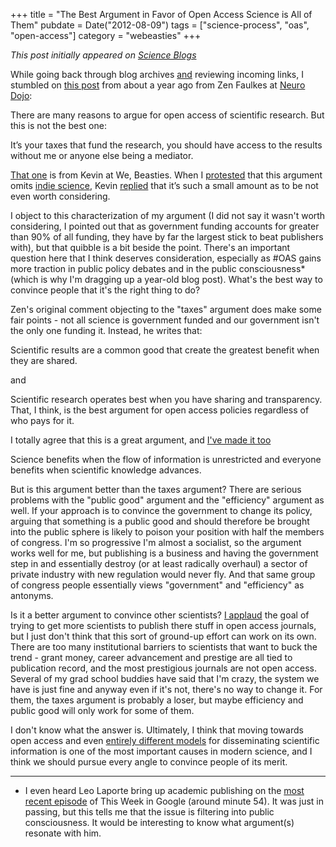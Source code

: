 +++
title = "The Best Argument in Favor of Open Access Science is All of Them"
pubdate = Date("2012-08-09")
tags = ["science-process", "oas", "open-access"]
category = "webeasties"
+++

_This post initially appeared on [Science Blogs](http://scienceblogs.com/webeasties)_

While going back through blog archives [and](http://neurodojo.blogspot.com/2011/06/open-access-and-taxes.html?showComment=1308753104679#c8058223782025394800) reviewing incoming links, I stumbled on [this post](http://neurodojo.blogspot.com/2011/06/open-access-and-taxes.html) from about a year ago from Zen Faulkes at [Neuro Dojo](http://neurodojo.blogspot.com/):

There are many reasons to argue for open access of scientific research. But this is not the best one:

It’s your taxes that fund the research, you should have access to the results without me or anyone else being a mediator.

[That one](http://scienceblogs.com/webeasties/2011/06/science_publishers_dont_care_a.php) is from Kevin at We, Beasties. When I [protested](http://scienceblogs.com/webeasties/2011/06/science_publishers_dont_care_a.php#comment-4188045) that this argument omits [indie science](http://neurodojo.blogspot.com/2010/12/indie-spirit.html), Kevin [replied](http://scienceblogs.com/webeasties/2011/06/science_publishers_dont_care_a.php#comment-4188268) that it’s such a small amount as to be not even worth considering.

I object to this characterization of my argument (I did not say it wasn't worth considering, I pointed out that as government funding accounts for greater than 90% of all funding, they have by far the largest stick to beat publishers with), but that quibble is a bit beside the point. There's an important question here that I think deserves consideration, especially as #OAS gains more traction in public policy debates and in the public consciousness* (which is why I'm dragging up a year-old blog post). What's the best way to convince people that it's the right thing to do?

Zen's original comment objecting to the "taxes" argument does make some fair points - not all science is government funded and our government isn't the only one funding it. Instead, he writes that:

Scientific results are a common good that create the greatest benefit when they are shared.

and

Scientific research operates best when you have sharing and transparency. That, I think, is the best argument for open access policies regardless of who pays for it.

I totally agree that this is a great argument, and [I've made it too](http://scienceblogs.com/webeasties/2012/02/21/the-future-of-science-pub/)

Science benefits when the flow of information is unrestricted and everyone benefits when scientific knowledge advances.

But is this argument better than the taxes argument? There are serious problems with the "public good" argument and the "efficiency" argument as well. If your approach is to convince the government to change its policy, arguing that something is a public good and should therefore be brought into the public sphere is likely to poison your position with half the members of congress. I'm so progressive I'm almost a socialist, so the argument works well for me, but publishing is a business and having the government step in and essentially destroy (or at least radically overhaul) a sector of private industry with new regulation would never fly. And that same group of congress people essentially views "government" and "efficiency" as antonyms.

Is it a better argument to convince other scientists? [I applaud](http://scienceblogs.com/webeasties/2012/04/24/harvard-libraries-join-the-fig/) the goal of trying to get more scientists to publish there stuff in open access journals, but I just don't think that this sort of ground-up effort can work on its own. There are too many institutional barriers to scientists that want to buck the trend - grant money, career advancement and prestige are all tied to publication record, and the most prestigious journals are not open access. Several of my grad school buddies have said that I'm crazy, the system we have is just fine and anyway even if it's not, there's no way to change it. For them, the taxes argument is probably a loser, but maybe efficiency and public good will only work for some of them.

I don't know what the answer is. Ultimately, I think that moving towards open access and even [entirely different models](http://scienceblogs.com/webeasties/2012/02/21/the-future-of-science-pub/) for disseminating scientific information is one of the most important causes in modern science, and I think we should pursue every angle to convince people of its merit.

---

* I even heard Leo Laporte bring up academic publishing on the [most recent episode](http://twit.tv/show/this-week-in-google/158) of This Week in Google (around minute 54). It was just in passing, but this tells me that the issue is filtering into public consciousness. It would be interesting to know what argument(s) resonate with him.

      
  
